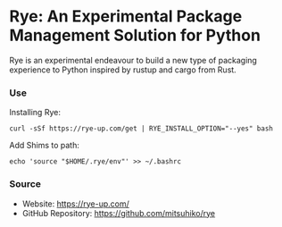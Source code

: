 # Rye: An Experimental Package Management Solution for Python

Rye is an experimental endeavour to build a new type of packaging experience to Python inspired by rustup and cargo from Rust.

### Use

Installing Rye:
```shell
curl -sSf https://rye-up.com/get | RYE_INSTALL_OPTION="--yes" bash
```

Add Shims to path:
```shell
echo 'source "$HOME/.rye/env"' >> ~/.bashrc
```

### Source

- Website: https://rye-up.com/
- GitHub Repository: https://github.com/mitsuhiko/rye
